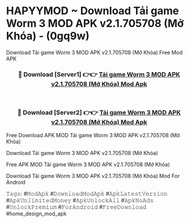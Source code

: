 # HAPYYMOD ~ Download Tải game Worm 3 MOD APK v2.1.705708 (Mở Khóa) - (0gq9w)
Download Tải game Worm 3 MOD APK v2.1.705708 (Mở Khóa) Free Mod APK

<div align="center">
<h3>🔴 Download [Server1] 👉👉 <a href="https://apk-comot.site?title=Tải_game_Worm_3_MOD_APK_v2.1.705708_(Mở_Khóa)">Tải game Worm 3 MOD APK v2.1.705708 (Mở Khóa) Mod Apk</a></h3><br>

<h3>🔴 Download [Server2] 👉👉 <a href="https://apk-comot.site?title=Tải_game_Worm_3_MOD_APK_v2.1.705708_(Mở_Khóa)">Tải game Worm 3 MOD APK v2.1.705708 (Mở Khóa) Mod Apk</a></h3>
</div>


Free Download APK MOD Tải game Worm 3 MOD APK v2.1.705708 (Mở Khóa)

Download Tải game Worm 3 MOD APK v2.1.705708 (Mở Khóa) 

Free APK MOD Tải game Worm 3 MOD APK v2.1.705708 (Mở Khóa) 

Download Tải game Worm 3 MOD APK v2.1.705708 (Mở Khóa) Mod For Android

𝚃𝚊𝚐𝚜: #𝙼𝚘𝚍𝙰𝚙𝚔 #𝙳𝚘𝚠𝚗𝚕𝚘𝚊𝚍𝙼𝚘𝚍𝙰𝚙𝚔 #𝙰𝚙𝚔𝙻𝚊𝚝𝚎𝚜𝚝𝚅𝚎𝚛𝚜𝚒𝚘𝚗 #𝙰𝚙𝚔𝚄𝚗𝚕𝚒𝚖𝚒𝚝𝚎𝚍𝙼𝚘𝚗𝚎𝚢 #𝙰𝚙𝚔𝚄𝚗𝚕𝚘𝚌𝚔𝙰𝚕𝚕 #𝙰𝚙𝚔𝙽𝚘𝙰𝚍𝚜 #𝚄𝚗𝚕𝚘𝚌𝚔𝙿𝚛𝚎𝚖𝚒𝚞𝚖 #𝙵𝚘𝚛𝙰𝚗𝚍𝚛𝚘𝚒𝚍 #𝙵𝚛𝚎𝚎𝙳𝚘𝚠𝚗𝚕𝚘𝚊𝚍 #home_design_mod_apk